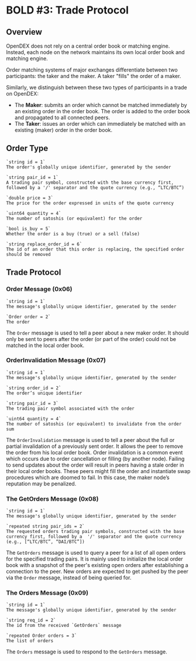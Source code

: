 # BOLD \#3: Trade Protocol

## Overview

OpenDEX does not rely on a central order book or matching engine. Instead, each node on the network maintains its own local order book and matching engine.

Order matching systems of major exchanges differentiate between two participants: the taker and the maker. A taker "fills" the order of a maker.

Similarly, we distinguish between these two types of participants in a trade on OpenDEX:

* The **Maker**: submits an order which cannot be matched immediately by an existing order in the order book. The order is added to the order book and propagated to all connected peers. 
* The **Taker**: issues an order which can immediately be matched with an existing \(maker\) order in the order book.

## Order Type

```text
`string id = 1`
The order's globally unique identifier, generated by the sender 

`string pair_id = 1`
A trading pair symbol, constructed with the base currency first, followed by a '/' separator and the quote currency (e.g., “LTC/BTC”)

`double price = 3`
The price for the order expressed in units of the quote currency

`uint64 quantity = 4`
The number of satoshis (or equivalent) for the order

`bool is_buy = 5`
Whether the order is a buy (true) or a sell (false)

`string replace_order_id = 6`
The id of an order that this order is replacing, the specified order should be removed
```

## Trade Protocol

### Order Message \(0x06\)

```text
`string id = 1`
The message's globally unique identifier, generated by the sender 

`Order order = 2`
The order
```

The `Order` message is used to tell a peer about a new maker order. It should only be sent to peers after the order \(or part of the order\) could not be matched in the local order book.

### OrderInvalidation Message \(0x07\)

```text
`string id = 1`
The message's globally unique identifier, generated by the sender 

`string order_id = 2`
The order’s unique identifier

`string pair_id = 3`
The trading pair symbol associated with the order

`uint64 quantity = 4`
The number of satoshis (or equivalent) to invalidate from the order sum
```

The `OrderInvalidation` message is used to tell a peer about the full or partial invalidation of a previously sent order. It allows the peer to remove the order from his local order book. Order invalidation is a common event which occurs due to order cancellation or filling \(by another node\). Failing to send updates about the order will result in peers having a stale order in their local order books. These peers might fill the order and instantiate swap procedures which are doomed to fail. In this case, the maker node’s reputation may be penalized.

### The GetOrders Message \(0x08\)

```text
`string id = 1`
The message's globally unique identifier, generated by the sender 

`repeated string pair_ids = 2`
The requested orders trading pair symbols, constructed with the base currency first, followed by a  '/' separator and the quote currency (e.g., [“LTC/BTC”, “DAI/BTC”])
```

The `GetOrders` message is used to query a peer for a list of all open orders for the specified trading pairs. It is mainly used to initialize the local order book with a snapshot of the peer's existing open orders after establishing a connection to the peer. New orders are expected to get pushed by the peer via the `Order` message, instead of being queried for.

### The Orders Message \(0x09\)

```text
`string id = 1`
The message's globally unique identifier, generated by the sender 

`string req_id = 2`
The id from the received `GetOrders` message

`repeated Order orders = 3`
The list of orders
```

The `Orders` message is used to respond to the `GetOrders` message.

